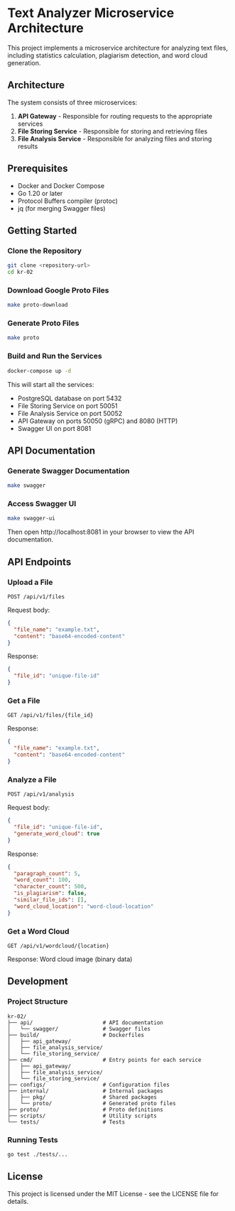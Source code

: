 # Text Analyzer Microservice Architecture

This project implements a microservice architecture for analyzing text files, including statistics calculation, plagiarism detection, and word cloud generation.

## Architecture

The system consists of three microservices:

1. **API Gateway** - Responsible for routing requests to the appropriate services
2. **File Storing Service** - Responsible for storing and retrieving files
3. **File Analysis Service** - Responsible for analyzing files and storing results

## Prerequisites

- Docker and Docker Compose
- Go 1.20 or later
- Protocol Buffers compiler (protoc)
- jq (for merging Swagger files)

## Getting Started

### Clone the Repository

```bash
git clone <repository-url>
cd kr-02
```

### Download Google Proto Files

```bash
make proto-download
```

### Generate Proto Files

```bash
make proto
```

### Build and Run the Services

```bash
docker-compose up -d
```

This will start all the services:
- PostgreSQL database on port 5432
- File Storing Service on port 50051
- File Analysis Service on port 50052
- API Gateway on ports 50050 (gRPC) and 8080 (HTTP)
- Swagger UI on port 8081

## API Documentation

### Generate Swagger Documentation

```bash
make swagger
```

### Access Swagger UI

```bash
make swagger-ui
```

Then open http://localhost:8081 in your browser to view the API documentation.

## API Endpoints

### Upload a File

```
POST /api/v1/files
```

Request body:
```json
{
  "file_name": "example.txt",
  "content": "base64-encoded-content"
}
```

Response:
```json
{
  "file_id": "unique-file-id"
}
```

### Get a File

```
GET /api/v1/files/{file_id}
```

Response:
```json
{
  "file_name": "example.txt",
  "content": "base64-encoded-content"
}
```

### Analyze a File

```
POST /api/v1/analysis
```

Request body:
```json
{
  "file_id": "unique-file-id",
  "generate_word_cloud": true
}
```

Response:
```json
{
  "paragraph_count": 5,
  "word_count": 100,
  "character_count": 500,
  "is_plagiarism": false,
  "similar_file_ids": [],
  "word_cloud_location": "word-cloud-location"
}
```

### Get a Word Cloud

```
GET /api/v1/wordcloud/{location}
```

Response: Word cloud image (binary data)

## Development

### Project Structure

```
kr-02/
├── api/                      # API documentation
│   └── swagger/              # Swagger files
├── build/                    # Dockerfiles
│   ├── api_gateway/
│   ├── file_analysis_service/
│   └── file_storing_service/
├── cmd/                      # Entry points for each service
│   ├── api_gateway/
│   ├── file_analysis_service/
│   └── file_storing_service/
├── configs/                  # Configuration files
├── internal/                 # Internal packages
│   ├── pkg/                  # Shared packages
│   └── proto/                # Generated proto files
├── proto/                    # Proto definitions
├── scripts/                  # Utility scripts
└── tests/                    # Tests
```

### Running Tests

```bash
go test ./tests/...
```

## License

This project is licensed under the MIT License - see the LICENSE file for details.